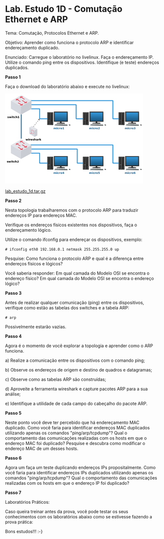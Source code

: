 #  Lab. Estudo 1D - Comutação Ethernet e ARP

Tema: Comutação, Protocolos Ethernet e ARP.

Objetivo:
Aprender como funciona o protocolo ARP e identificar endereçamento duplicado.

Enunciado:
Carregue o laboratório no livelinux. Faça o endereçamento IP. Utilize o comando ping entre os dispositivos. Identifique (e teste) endereços duplicados.

**Passo 1**

Faça o download do laboratório abaixo e execute no livelinux: 

![](./lab_estudo_1d.png)

[lab_estudo_1d.tar.gz](./lab_estudo_1d.tar.gz)

**Passo 2**

Nesta topologia trabalharemos com o protocolo ARP para traduzir endereços IP para endereços MAC.

Verifique os endereços físicos existentes nos dispositivos, faça o endereçamento lógico.

Utilize o comando ifconfig para endereçar os dispositivos, exemplo:

`# ifconfig eth0 192.168.0.1 netmask 255.255.255.0 up`

Pesquise:
Como funciona o protocolo ARP e qual é a diferença entre endereços físicos e lógicos?

Você saberia responder:
Em qual camada do Modelo OSI se encontra o endereço físico?
Em qual camada do Modelo OSI se encontra o endereço lógico?

**Passo 3**

Antes de realizar qualquer comunicação (ping) entre os dispositivos, verifique como estão as tabelas dos switches e a tabela ARP:

`# arp`

Possivelmente estarão vazias.

**Passo 4**

Agora é o momento de você explorar a topologia e aprender como o ARP funciona.

a) Realize a comunicação entre os dispositivos com o comando ping;

b) Observe os endereços de origem e destino de quadros e datagramas;

c) Observe como as tabelas ARP são construídas;

d) Aproveite a ferramenta wireshark e capture pacotes ARP para a sua análise;

e) Identifique a utilidade de cada campo do cabeçalho do pacote ARP.

**Passo 5**

Neste ponto você deve ter percebido que há endereçamento MAC duplicado. Como você faria para identificar endereços MAC duplicados utilizando apenas os comandos "ping/arp/tcpdump"? Qual o comportamento das comunicações realizadas com os hosts em que o endereço MAC foi duplicado? Pesquise e descubra como modificar o endereço MAC de um desses hosts.

**Passo 6**

Agora um faça um teste duplicando endereços IPs propositalmente. Como você faria para identificar endereços IPs duplicados utilizando apenas os comandos "ping/arp/tcpdump"? Qual o comportamento das comunicações realizadas com os hosts em que o endereço IP foi duplicado?

**Passo 7**

Laboratórios Práticos:

Caso queira treinar antes da prova, você pode testar os seus conhecimentos com os laboratórios abaixo como se estivesse fazendo a prova prática: 




Bons estudos!!! :-}


